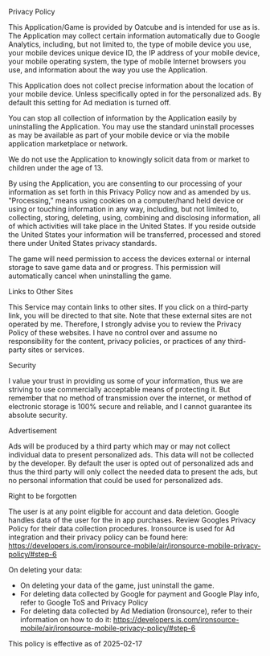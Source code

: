 Privacy Policy

This Application/Game is provided by Oatcube and is intended for use as is. The Application may collect certain information automatically due to Google Analytics, including, but not limited to, the type of mobile device you use, your mobile devices unique device ID, the IP address of your mobile device, your mobile operating system, the type of mobile Internet browsers you use, and information about the way you use the Application. 

This Application does not collect precise information about the location of your mobile device. Unless specifically opted in for the personalized ads. By default this setting for Ad mediation is turned off.

You can stop all collection of information by the Application easily by uninstalling the Application. You may use the standard uninstall processes as may be available as part of your mobile device or via the mobile application marketplace or network.

We do not use the Application to knowingly solicit data from or market to children under the age of 13.

By using the Application, you are consenting to our processing of your information as set forth in this Privacy Policy now and as amended by us. "Processing,” means using cookies on a computer/hand held device or using or touching information in any way, including, but not limited to, collecting, storing, deleting, using, combining and disclosing information, all of which activities will take place in the United States. If you reside outside the United States your information will be transferred, processed and stored there under United States privacy standards.

The game will need permission to access the devices external or internal storage to save game data and or progress. This permission will automatically cancel when uninstalling the game.

Links to Other Sites

This Service may contain links to other sites. If you click on a third-party link, you will be directed to that site. Note that these external sites are not operated by me. Therefore, I strongly advise you to review the Privacy Policy of these websites. I have no control over and assume no responsibility for the content, privacy policies, or practices of any third-party sites or services. 

Security

I value your trust in providing us some of your information, thus we are striving to use commercially acceptable means of protecting it. But remember that no method of transmission over the internet, or method of electronic storage is 100% secure and reliable, and I cannot guarantee its absolute security.

Advertisement

Ads will be produced by a third party which may or may not collect individual data to present personalized ads. This data will not be collected by the developer. By default the user is opted out of personalized ads and thus the third party will only collect the needed data to present the ads, but no personal information that could be used for personalized ads.

Right to be forgotten

The user is at any point eligible for account and data deletion. Google handles data of the user for the in app purchases. Review Googles Privacy Policy for their data collection procedures.
Ironsource is used for Ad integration and their privacy policy can be found here: https://developers.is.com/ironsource-mobile/air/ironsource-mobile-privacy-policy/#step-6

On deleting your data:
- On deleting your data of the game, just uninstall the game.
- For deleting data collected by Google for payment and Google Play info, refer to Google ToS and Privacy Policy
- For deleting data collected by Ad Mediation (Ironsource), refer to their information on how to do it: https://developers.is.com/ironsource-mobile/air/ironsource-mobile-privacy-policy/#step-6

This policy is effective as of 2025-02-17
